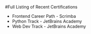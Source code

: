 #Full Listing of Recent Certifications

* Frontend Career Path - Scrimba
* Python Track - JetBrains Academy
* Web Dev Track - JetBrains Academy
